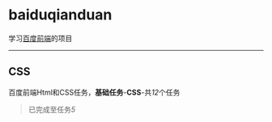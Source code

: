 # baiduqianduan
学习[百度前端](http://ife.baidu.com/course/all)的项目
***
## CSS
百度前端Html和CSS任务，**基础任务**-**CSS**-共*12*个任务
>已完成至任务*5*
